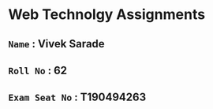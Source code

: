 # **Web Technolgy Assignments**

## `Name` : Vivek Sarade
## `Roll No` : 62
## `Exam Seat No` : T190494263
